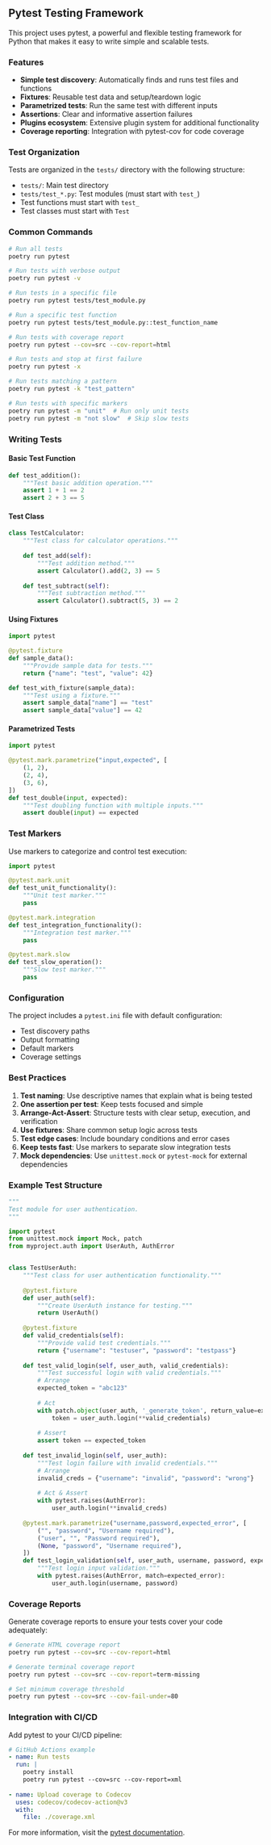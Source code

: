 ## Pytest Testing Framework

This project uses pytest, a powerful and flexible testing framework for Python that makes it easy to write simple and scalable tests.

### Features

- **Simple test discovery**: Automatically finds and runs test files and functions
- **Fixtures**: Reusable test data and setup/teardown logic
- **Parametrized tests**: Run the same test with different inputs
- **Assertions**: Clear and informative assertion failures
- **Plugins ecosystem**: Extensive plugin system for additional functionality
- **Coverage reporting**: Integration with pytest-cov for code coverage

### Test Organization

Tests are organized in the `tests/` directory with the following structure:
- `tests/`: Main test directory
- `tests/test_*.py`: Test modules (must start with `test_`)
- Test functions must start with `test_`
- Test classes must start with `Test`

### Common Commands

```bash
# Run all tests
poetry run pytest

# Run tests with verbose output
poetry run pytest -v

# Run tests in a specific file
poetry run pytest tests/test_module.py

# Run a specific test function
poetry run pytest tests/test_module.py::test_function_name

# Run tests with coverage report
poetry run pytest --cov=src --cov-report=html

# Run tests and stop at first failure
poetry run pytest -x

# Run tests matching a pattern
poetry run pytest -k "test_pattern"

# Run tests with specific markers
poetry run pytest -m "unit"  # Run only unit tests
poetry run pytest -m "not slow"  # Skip slow tests
```

### Writing Tests

#### Basic Test Function
```python
def test_addition():
    """Test basic addition operation."""
    assert 1 + 1 == 2
    assert 2 + 3 == 5
```

#### Test Class
```python
class TestCalculator:
    """Test class for calculator operations."""
    
    def test_add(self):
        """Test addition method."""
        assert Calculator().add(2, 3) == 5
    
    def test_subtract(self):
        """Test subtraction method."""
        assert Calculator().subtract(5, 3) == 2
```

#### Using Fixtures
```python
import pytest

@pytest.fixture
def sample_data():
    """Provide sample data for tests."""
    return {"name": "test", "value": 42}

def test_with_fixture(sample_data):
    """Test using a fixture."""
    assert sample_data["name"] == "test"
    assert sample_data["value"] == 42
```

#### Parametrized Tests
```python
import pytest

@pytest.mark.parametrize("input,expected", [
    (1, 2),
    (2, 4),
    (3, 6),
])
def test_double(input, expected):
    """Test doubling function with multiple inputs."""
    assert double(input) == expected
```

### Test Markers

Use markers to categorize and control test execution:

```python
import pytest

@pytest.mark.unit
def test_unit_functionality():
    """Unit test marker."""
    pass

@pytest.mark.integration  
def test_integration_functionality():
    """Integration test marker."""
    pass

@pytest.mark.slow
def test_slow_operation():
    """Slow test marker."""
    pass
```

### Configuration

The project includes a `pytest.ini` file with default configuration:
- Test discovery paths
- Output formatting
- Default markers
- Coverage settings

### Best Practices

1. **Test naming**: Use descriptive names that explain what is being tested
2. **One assertion per test**: Keep tests focused and simple
3. **Arrange-Act-Assert**: Structure tests with clear setup, execution, and verification
4. **Use fixtures**: Share common setup logic across tests
5. **Test edge cases**: Include boundary conditions and error cases
6. **Keep tests fast**: Use markers to separate slow integration tests
7. **Mock dependencies**: Use `unittest.mock` or `pytest-mock` for external dependencies

### Example Test Structure

```python
"""
Test module for user authentication.
"""

import pytest
from unittest.mock import Mock, patch
from myproject.auth import UserAuth, AuthError


class TestUserAuth:
    """Test class for user authentication functionality."""
    
    @pytest.fixture
    def user_auth(self):
        """Create UserAuth instance for testing."""
        return UserAuth()
    
    @pytest.fixture
    def valid_credentials(self):
        """Provide valid test credentials."""
        return {"username": "testuser", "password": "testpass"}
    
    def test_valid_login(self, user_auth, valid_credentials):
        """Test successful login with valid credentials."""
        # Arrange
        expected_token = "abc123"
        
        # Act
        with patch.object(user_auth, '_generate_token', return_value=expected_token):
            token = user_auth.login(**valid_credentials)
        
        # Assert
        assert token == expected_token
    
    def test_invalid_login(self, user_auth):
        """Test login failure with invalid credentials."""
        # Arrange
        invalid_creds = {"username": "invalid", "password": "wrong"}
        
        # Act & Assert
        with pytest.raises(AuthError):
            user_auth.login(**invalid_creds)
    
    @pytest.mark.parametrize("username,password,expected_error", [
        ("", "password", "Username required"),
        ("user", "", "Password required"),
        (None, "password", "Username required"),
    ])
    def test_login_validation(self, user_auth, username, password, expected_error):
        """Test login input validation."""
        with pytest.raises(AuthError, match=expected_error):
            user_auth.login(username, password)
```

### Coverage Reports

Generate coverage reports to ensure your tests cover your code adequately:

```bash
# Generate HTML coverage report
poetry run pytest --cov=src --cov-report=html

# Generate terminal coverage report
poetry run pytest --cov=src --cov-report=term-missing

# Set minimum coverage threshold
poetry run pytest --cov=src --cov-fail-under=80
```

### Integration with CI/CD

Add pytest to your CI/CD pipeline:

```yaml
# GitHub Actions example
- name: Run tests
  run: |
    poetry install
    poetry run pytest --cov=src --cov-report=xml
    
- name: Upload coverage to Codecov
  uses: codecov/codecov-action@v3
  with:
    file: ./coverage.xml
```

For more information, visit the [pytest documentation](https://docs.pytest.org/en/stable/). 